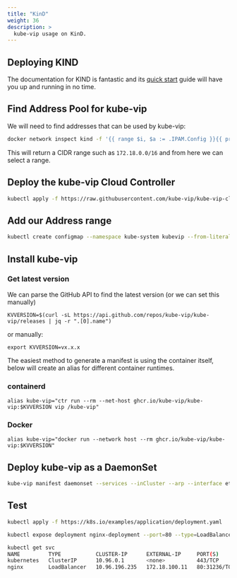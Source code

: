 ```yaml
---
title: "KinD"
weight: 36
description: >
  kube-vip usage on KinD.
---
```


## Deploying KIND

The documentation for KIND is fantastic and its [quick start](https://kind.sigs.k8s.io/docs/user/quick-start/) guide will have you up and running in no time.

## Find Address Pool for kube-vip

We will need to find addresses that can be used by kube-vip:

```sh
docker network inspect kind -f '{{ range $i, $a := .IPAM.Config }}{{ println .Subnet }}{{ end }}'
```

This will return a CIDR range such as `172.18.0.0/16` and from here we can select a range.

## Deploy the kube-vip Cloud Controller

```sh
kubectl apply -f https://raw.githubusercontent.com/kube-vip/kube-vip-cloud-provider/main/manifest/kube-vip-cloud-controller.yaml
```

## Add our Address range

```sh
kubectl create configmap --namespace kube-system kubevip --from-literal range-global=172.18.100.10-172.18.100.30
```

## Install kube-vip

### Get latest version

We can parse the GitHub API to find the latest version (or we can set this manually)

`KVVERSION=$(curl -sL https://api.github.com/repos/kube-vip/kube-vip/releases | jq -r ".[0].name")`

or manually:

`export KVVERSION=vx.x.x`

The easiest method to generate a manifest is using the container itself, below will create an alias for different container runtimes.

### containerd

`alias kube-vip="ctr run --rm --net-host ghcr.io/kube-vip/kube-vip:$KVVERSION vip /kube-vip"`

### Docker

`alias kube-vip="docker run --network host --rm ghcr.io/kube-vip/kube-vip:$KVVERSION"`

## Deploy kube-vip as a DaemonSet

```sh
kube-vip manifest daemonset --services --inCluster --arp --interface eth0 | kubectl apply -f -
```

## Test

```sh
kubectl apply -f https://k8s.io/examples/application/deployment.yaml
```

```sh
kubectl expose deployment nginx-deployment --port=80 --type=LoadBalancer --name=nginx
```

```sh
kubectl get svc
NAME         TYPE           CLUSTER-IP      EXTERNAL-IP     PORT(S)        AGE
kubernetes   ClusterIP      10.96.0.1       <none>          443/TCP        74m
nginx        LoadBalancer   10.96.196.235   172.18.100.11   80:31236/TCP   6s
```
